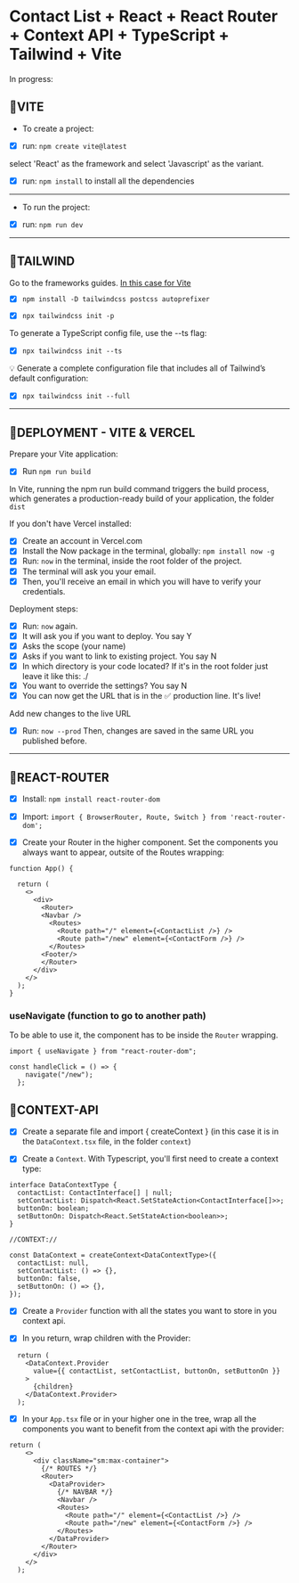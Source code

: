 # Contact List + React + React Router + Context API + TypeScript + Tailwind + Vite

In progress:

## 🌟VITE

- To create a project:

- [x] run: `npm create vite@latest`

select 'React' as the framework and select 'Javascript' as the variant.

- [x] run: `npm install` to install all the dependencies

---

- To run the project:

- [x] run: `npm run dev`

---

## 🌟TAILWIND

Go to the frameworks guides. [In this case for Vite](https://tailwindcss.com/docs/guides/vite)

- [x] `npm install -D tailwindcss postcss autoprefixer`

- [x] `npx tailwindcss init -p`

To generate a TypeScript config file, use the --ts flag:

- [x] `npx tailwindcss init --ts`

💡 Generate a complete configuration file that includes all of Tailwind’s default configuration:

- [x] `npx tailwindcss init --full`

---

## 🌟DEPLOYMENT - VITE & VERCEL

Prepare your Vite application:

- [x] Run `npm run build`

In Vite, running the npm run build command triggers the build process, which generates a production-ready build of your application, the folder `dist`

If you don't have Vercel installed:

- [x] Create an account in Vercel.com
- [x] Install the Now package in the terminal, globally: `npm install now -g`
- [x] Run: `now` in the terminal, inside the root folder of the project.
- [x] The terminal will ask you your email.
- [x] Then, you'll receive an email in which you will have to verify your credentials.

Deployment steps:

- [x] Run: `now` again.
- [x] It will ask you if you want to deploy. You say Y
- [x] Asks the scope (your name)
- [x] Asks if you want to link to existing project. You say N
- [x] In which directory is your code located? If it's in the root folder just leave it like this: ./
- [x] You want to override the settings? You say N
- [x] You can now get the URL that is in the ✅ production line. It's live!

Add new changes to the live URL

- [x] Run: `now --prod` Then, changes are saved in the same URL you published before.

---

## 🌟REACT-ROUTER

- [x] Install: `npm install react-router-dom`
- [x] Import: `import { BrowserRouter, Route, Switch } from 'react-router-dom';`

- [x] Create your Router in the higher component. Set the components you always want to appear, outsite of the Routes wrapping:

```
function App() {

  return (
    <>
      <div>
        <Router>
        <Navbar />
          <Routes>
            <Route path="/" element={<ContactList />} />
            <Route path="/new" element={<ContactForm />} />
          </Routes>
        <Footer/>
        </Router>
      </div>
    </>
  );
}
```

### useNavigate (function to go to another path)

To be able to use it, the component has to be inside the `Router` wrapping.

```
import { useNavigate } from "react-router-dom";

const handleClick = () => {
    navigate("/new");
  };

```

## 🌟CONTEXT-API

- [x] Create a separate file and import { createContext } (in this case it is in the `DataContext.tsx` file, in the folder `context`)

- [x] Create a `Context`. With Typescript, you'll first need to create a context type:

```
interface DataContextType {
  contactList: ContactInterface[] | null;
  setContactList: Dispatch<React.SetStateAction<ContactInterface[]>>;
  buttonOn: boolean;
  setButtonOn: Dispatch<React.SetStateAction<boolean>>;
}

//CONTEXT://

const DataContext = createContext<DataContextType>({
  contactList: null,
  setContactList: () => {},
  buttonOn: false,
  setButtonOn: () => {},
});
```

- [x] Create a `Provider` function with all the states you want to store in you context api.

- [x] In you return, wrap children with the Provider:

```
  return (
    <DataContext.Provider
      value={{ contactList, setContactList, buttonOn, setButtonOn }}
    >
      {children}
    </DataContext.Provider>
  );

```

- [x] In your `App.tsx` file or in your higher one in the tree, wrap all the components you want to benefit from the context api with the provider:

```
return (
    <>
      <div className="sm:max-container">
        {/* ROUTES */}
        <Router>
          <DataProvider>
            {/* NAVBAR */}
            <Navbar />
            <Routes>
              <Route path="/" element={<ContactList />} />
              <Route path="/new" element={<ContactForm />} />
            </Routes>
          </DataProvider>
        </Router>
      </div>
    </>
  );
```
